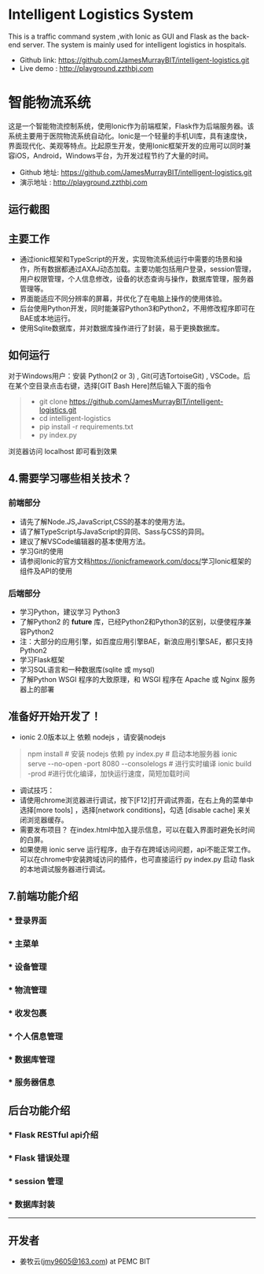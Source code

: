 # Intelligent Logistics System

This is a traffic command system ,with Ionic as GUI and Flask as the back-end server. The system is mainly used for intelligent logistics in hospitals.

* Github link: <https://github.com/JamesMurrayBIT/intelligent-logistics.git>  
* Live demo : <http://playground.zzthbj.com>

# 智能物流系统

这是一个智能物流控制系统，使用Ionic作为前端框架，Flask作为后端服务器。该系统主要用于医院物流系统自动化。Ionic是一个轻量的手机UI库，具有速度快，界面现代化、美观等特点。比起原生开发，使用Ionic框架开发的应用可以同时兼容iOS，Android，Windows平台，为开发过程节约了大量的时间。

* Github 地址: <https://github.com/JamesMurrayBIT/intelligent-logistics.git>  
* 演示地址 : <http://playground.zzthbj.com>

## 运行截图

## 主要工作

* 通过ionic框架和TypeScript的开发，实现物流系统运行中需要的场景和操作，所有数据都通过AXAJ动态加载。主要功能包括用户登录，session管理，用户权限管理，个人信息修改，设备的状态查询与操作，数据库管理，服务器管理等。
* 界面能适应不同分辨率的屏幕，并优化了在电脑上操作的使用体验。
* 后台使用Python开发，同时能兼容Python3和Python2，不用修改程序即可在BAE或本地运行。
* 使用Sqlite数据库，并对数据库操作进行了封装，易于更换数据库。

## 如何运行

对于Windows用户：安装 Python(2 or 3) , Git(可选TortoiseGit) , VSCode。后在某个空目录点击右键，选择[GIT Bash Here]然后输入下面的指令

> * git clone <https://github.com/JamesMurrayBIT/intelligent-logistics.git>
> * cd intelligent-logistics
> * pip install -r requirements.txt
> * py index.py

浏览器访问 localhost 即可看到效果

## 4.需要学习哪些相关技术？

### 前端部分

* 请先了解Node.JS,JavaScript,CSS的基本的使用方法。
* 请了解TypeScript与JavaScript的异同、Sass与CSS的异同。
* 建议了解VSCode编辑器的基本使用方法。
* 学习Git的使用
* 请参阅Ionic的官方文档<https://ionicframework.com/docs/>学习Ionic框架的组件及API的使用

### 后端部分

* 学习Python，建议学习 Python3
* 了解Python2 的 __future__ 库，已经Python2和Python3的区别，以便使程序兼容Python2
* 注：大部分的应用引擎，如百度应用引擎BAE，新浪应用引擎SAE，都只支持Python2
* 学习Flask框架
* 学习SQL语言和一种数据库(sqlite 或 mysql)
* 了解Python WSGI 程序的大致原理，和 WSGI 程序在 Apache 或 Nginx 服务器上的部署

## 准备好开始开发了！

* ionic 2.0版本以上 依赖 nodejs ，请安装nodejs

> npm install # 安装 nodejs 依赖
> py index.py # 启动本地服务器
> ionic serve --no-open -port 8080 --consolelogs # 进行实时编译
> ionic build -prod #进行优化编译，加快运行速度，简短加载时间

* 调试技巧：
* 请使用chrome浏览器进行调试，按下[F12]打开调试界面，在右上角的菜单中选择[more tools] ，选择[network conditions]，勾选 [disable cache] 来关闭浏览器缓存。
* 需要发布项目？ 在index.html中加入提示信息，可以在载入界面时避免长时间的白屏。
* 如果使用 ionic serve 运行程序，由于存在跨域访问问题，api不能正常工作。可以在chrome中安装跨域访问的插件，也可直接运行 py index.py 启动 flask 的本地调试服务器进行调试。 

## 7.前端功能介绍

### * 登录界面

### * 主菜单

### * 设备管理

### * 物流管理

### * 收发包裹

### * 个人信息管理

### * 数据库管理

### * 服务器信息


## 后台功能介绍

### * Flask RESTful api介绍

### * Flask 错误处理

### * session 管理

### * 数据库封装

---------

## 开发者

* 姜牧云(jmy9605@163.com) at PEMC BIT
